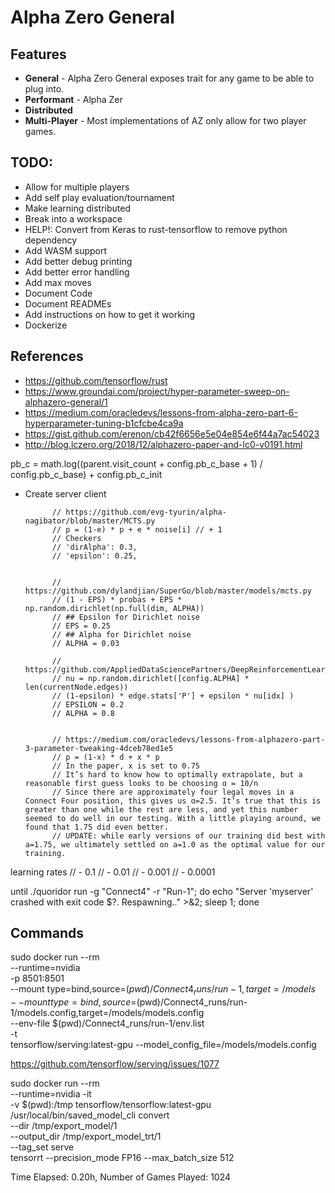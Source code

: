 # Alpha Zero General

## Features
* **General** - Alpha Zero General exposes trait for any game to be able to plug into.
* **Performant** - Alpha Zer
* **Distributed**
* **Multi-Player** - Most implementations of AZ only allow for two player games.

## TODO:
* Allow for multiple players
* Add self play evaluation/tournament
* Make learning distributed
* Break into a workspace
* HELP!: Convert from Keras to rust-tensorflow to remove python dependency
* Add WASM support
* Add better debug printing
* Add better error handling
* Add max moves
* Document Code
* Document READMEs
* Add instructions on how to get it working
* Dockerize

## References

* https://github.com/tensorflow/rust
* https://www.groundai.com/project/hyper-parameter-sweep-on-alphazero-general/1
* https://medium.com/oracledevs/lessons-from-alpha-zero-part-6-hyperparameter-tuning-b1cfcbe4ca9a
* https://gist.github.com/erenon/cb42f6656e5e04e854e6f44a7ac54023
* http://blog.lczero.org/2018/12/alphazero-paper-and-lc0-v0191.html

pb_c = math.log((parent.visit_count + config.pb_c_base + 1) /
                  config.pb_c_base) + config.pb_c_init


* Create server client
            
            
            // https://github.com/evg-tyurin/alpha-nagibator/blob/master/MCTS.py
            // p = (1-e) * p + e * noise[i] // + 1
            // Checkers
            // 'dirAlpha': 0.3,
            // 'epsilon': 0.25, 


            // https://github.com/dylandjian/SuperGo/blob/master/models/mcts.py
            // (1 - EPS) * probas + EPS * np.random.dirichlet(np.full(dim, ALPHA))
            // ## Epsilon for Dirichlet noise
            // EPS = 0.25
            // ## Alpha for Dirichlet noise
            // ALPHA = 0.03

            // https://github.com/AppliedDataSciencePartners/DeepReinforcementLearning/blob/master/MCTS.py
            // nu = np.random.dirichlet([config.ALPHA] * len(currentNode.edges))
            // (1-epsilon) * edge.stats['P'] + epsilon * nu[idx] )
            // EPSILON = 0.2
            // ALPHA = 0.8


            // https://medium.com/oracledevs/lessons-from-alphazero-part-3-parameter-tweaking-4dceb78ed1e5
            // p = (1-x) * d + x * p
            // In the paper, x is set to 0.75
            // It’s hard to know how to optimally extrapolate, but a reasonable first guess looks to be choosing ɑ = 10/n
            // Since there are approximately four legal moves in a Connect Four position, this gives us ɑ=2.5. It’s true that this is greater than one while the rest are less, and yet this number seemed to do well in our testing. With a little playing around, we found that 1.75 did even better.
            // UPDATE: while early versions of our training did best with a=1.75, we ultimately settled on a=1.0 as the optimal value for our training.

learning rates
// - 0.1
// - 0.01
// - 0.001
// - 0.0001


until ./quoridor run -g "Connect4" -r "Run-1"; do echo "Server 'myserver' crashed with exit code $?.  Respawning.." >&2;     sleep 1; done


## Commands

sudo docker run --rm \
    --runtime=nvidia \
    -p 8501:8501 \
    --mount type=bind,source=$(pwd)/Connect4_runs/run-1,target=/models \
    --mount type=bind,source=$(pwd)/Connect4_runs/run-1/models.config,target=/models/models.config \
    --env-file $(pwd)/Connect4_runs/run-1/env.list \
    -t \
    tensorflow/serving:latest-gpu --model_config_file=/models/models.config

https://github.com/tensorflow/serving/issues/1077

sudo docker run --rm \
    --runtime=nvidia -it \
    -v $(pwd):/tmp tensorflow/tensorflow:latest-gpu \
    /usr/local/bin/saved_model_cli convert \
    --dir /tmp/export_model/1 \
    --output_dir /tmp/export_model_trt/1 \
    --tag_set serve \
    tensorrt --precision_mode FP16 --max_batch_size 512

Time Elapsed: 0.20h, Number of Games Played: 1024
